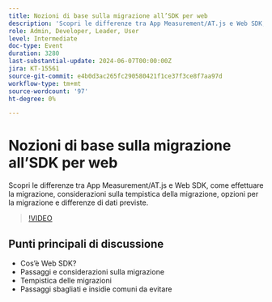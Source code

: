 ```yaml
---
title: Nozioni di base sulla migrazione all’SDK per web
description: 'Scopri le differenze tra App Measurement/AT.js e Web SDK, come migrare, considerazioni sulla tempistica della migrazione, opzioni per la migrazione e differenze di dati previste.Punti di discussione principali: cos’è Web SDK? Passaggi e considerazioni sulla migrazione Tempistica delle migrazioni Passaggi comuni e insidie da evitare'
role: Admin, Developer, Leader, User
level: Intermediate
doc-type: Event
duration: 3280
last-substantial-update: 2024-06-07T00:00:00Z
jira: KT-15561
source-git-commit: e4b0d3ac265fc290580421f1ce37f3ce8f7aa97d
workflow-type: tm+mt
source-wordcount: '97'
ht-degree: 0%

---
```



# Nozioni di base sulla migrazione all’SDK per web

Scopri le differenze tra App Measurement/AT.js e Web SDK, come effettuare la migrazione, considerazioni sulla tempistica della migrazione, opzioni per la migrazione e differenze di dati previste.

>[!VIDEO](https://video.tv.adobe.com/v/3429291/?learn=on)

## Punti principali di discussione

* Cos’è Web SDK?
* Passaggi e considerazioni sulla migrazione
* Tempistica delle migrazioni
* Passaggi sbagliati e insidie comuni da evitare

